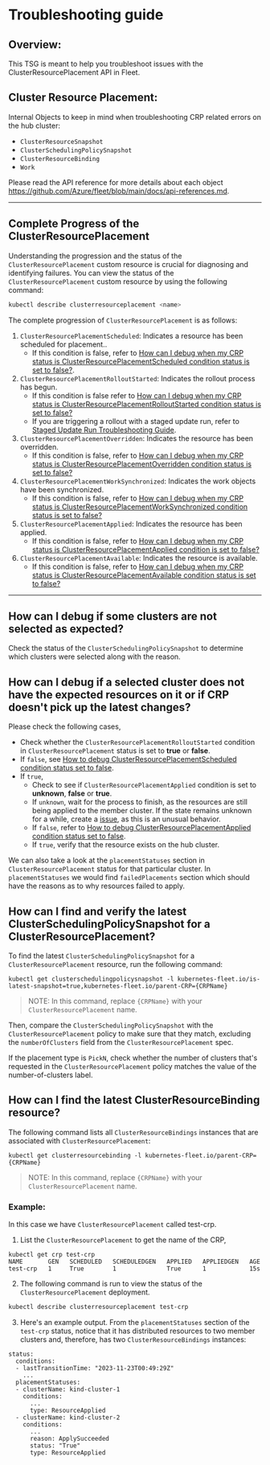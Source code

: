 # Troubleshooting guide

## Overview:

This TSG is meant to help you troubleshoot issues with the ClusterResourcePlacement API in Fleet.

## Cluster Resource Placement:

Internal Objects to keep in mind when troubleshooting CRP related errors on the hub cluster:
 - `ClusterResourceSnapshot`
 - `ClusterSchedulingPolicySnapshot`
 - `ClusterResourceBinding`
 - `Work`

Please read the API reference for more details about each object https://github.com/Azure/fleet/blob/main/docs/api-references.md.
____
## Complete Progress of the ClusterResourcePlacement
Understanding the progression and the status of the `ClusterResourcePlacement` custom resource is crucial for diagnosing and identifying failures. 
You can view the status of the `ClusterResourcePlacement` custom resource by using the following command:
```bash
kubectl describe clusterresourceplacement <name>
```

The complete progression of `ClusterResourcePlacement` is as follows:
1. `ClusterResourcePlacementScheduled`: Indicates a resource has been scheduled for placement.. 
    - If this condition is false, refer to [How can I debug when my CRP status is ClusterResourcePlacementScheduled condition status is set to false?](./clusterResourcePlacementScheduled.md). 
2. `ClusterResourcePlacementRolloutStarted`: Indicates the rollout process has begun.
   - If this condition is false refer to [How can I debug when my CRP status is ClusterResourcePlacementRolloutStarted condition status is set to false?](./clusterResourcePlacementRolloutStarted.md)
   - If you are triggering a rollout with a staged update run, refer to [Staged Update Run Troubleshooting Guide](./updaterun.md).
3. `ClusterResourcePlacementOverridden`: Indicates the resource has been overridden.
   - If this condition is false, refer to [How can I debug when my CRP status is ClusterResourcePlacementOverridden condition status is set to false?](./clusterResourcePlacementOverridden.md)
4. `ClusterResourcePlacementWorkSynchronized`: Indicates the work objects have been synchronized.
   - If this condition is false, refer to [How can I debug when my CRP status is ClusterResourcePlacementWorkSynchronized condition status is set to false?](./clusterResourcePlacementWorkSynchronized.md)
5. `ClusterResourcePlacementApplied`: Indicates the resource has been applied.
   - If this condition is false, refer to [How can I debug when my CRP status is ClusterResourcePlacementApplied condition is set to false?](./clusterResourcePlacementApplied.md)
6. `ClusterResourcePlacementAvailable`: Indicates the resource is available. 
   - If this condition is false, refer to [How can I debug when my CRP status is ClusterResourcePlacementAvailable condition status is set to false?](./clusterResourcePlacementAvailable.md)

___
## How can I debug if some clusters are not selected as expected?

Check the status of the `ClusterSchedulingPolicySnapshot` to determine which clusters were selected along with the reason.

## How can I debug if a selected cluster does not have the expected resources on it or if CRP doesn't pick up the latest changes?

Please check the following cases,
- Check whether the `ClusterResourcePlacementRolloutStarted` condition in `ClusterResourcePlacement` status is set to **true** or **false**.
- If `false`, see [How to debug ClusterResourcePlacementScheduled condition status set to false](#how-can-i-debug-when-my-crp-status-is-clusterresourceplacementrolloutstarted-condition-status-is-set-to-false).
- If `true`,
  - Check to see if `ClusterResourcePlacementApplied` condition is set to **unknown**, **false** or **true**.
  - If `unknown`, wait for the process to finish, as the resources are still being applied to the member cluster. If the state remains unknown for a while, create a [issue](https://github.com/Azure/fleet/issues), as this is an unusual behavior.
  - If `false`, refer to [How to debug ClusterResourcePlacementApplied condition status set to false](#how-can-i-debug-when-my-crp-clusterresourceplacementapplied-condition-is-set-to-false).
  - If `true`, verify that the resource exists on the hub cluster.

We can also take a look at the `placementStatuses` section in `ClusterResourcePlacement` status for that particular cluster. In `placementStatuses` we would find `failedPlacements` section which should have the reasons as to why resources failed to apply.

## How can I find and verify the latest ClusterSchedulingPolicySnapshot for a ClusterResourcePlacement?

To find the latest `ClusterSchedulingPolicySnapshot` for a `ClusterResourcePlacement` resource, run the following command:

```
kubectl get clusterschedulingpolicysnapshot -l kubernetes-fleet.io/is-latest-snapshot=true,kubernetes-fleet.io/parent-CRP={CRPName}
```
> NOTE: In this command, replace `{CRPName}` with your `ClusterResourcePlacement` name.

Then, compare the `ClusterSchedulingPolicySnapshot` with the `ClusterResourcePlacement` policy to make sure that they match, excluding the `numberOfClusters` field from the `ClusterResourcePlacement` spec.

If the placement type is `PickN`, check whether the number of clusters that's requested in the `ClusterResourcePlacement` policy matches the value of the number-of-clusters label.
## How can I find the latest ClusterResourceBinding resource?

The following command lists all `ClusterResourceBindings` instances that are associated with `ClusterResourcePlacement`:
```
kubectl get clusterresourcebinding -l kubernetes-fleet.io/parent-CRP={CRPName}
```
> NOTE: In this command, replace `{CRPName}` with your `ClusterResourcePlacement` name.

### Example:

In this case we have `ClusterResourcePlacement` called test-crp.

1. List the `ClusterResourcePlacement` to get the name of the CRP,
```
kubectl get crp test-crp
NAME       GEN   SCHEDULED   SCHEDULEDGEN   APPLIED   APPLIEDGEN   AGE
test-crp   1     True        1              True      1            15s
```

2. The following command is run to view the status of the `ClusterResourcePlacement` deployment.
```bash
kubectl describe clusterresourceplacement test-crp
```

3. Here's an example output. From the `placementStatuses` section of the `test-crp` status, notice that it has distributed 
resources to two member clusters and, therefore, has two `ClusterResourceBindings` instances:
```
status:
  conditions:
  - lastTransitionTime: "2023-11-23T00:49:29Z"
    ...
  placementStatuses:
  - clusterName: kind-cluster-1
    conditions:
      ...
      type: ResourceApplied
  - clusterName: kind-cluster-2
    conditions:
      ...
      reason: ApplySucceeded
      status: "True"
      type: ResourceApplied
```

